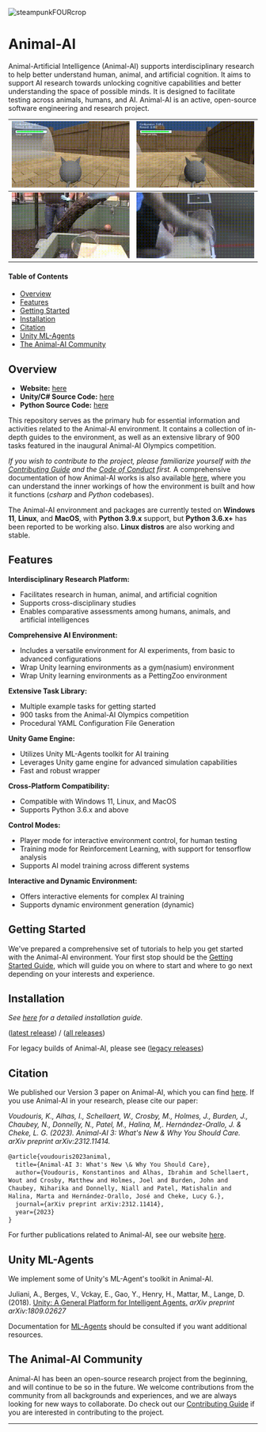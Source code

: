 ![steampunkFOURcrop](https://github.com/Kinds-of-Intelligence-CFI/animal-ai/assets/65875290/df798f4a-cb2c-416f-a150-093b9382a621)

# Animal-AI

Animal-Artificial Intelligence (Animal-AI) supports interdisciplinary research to help better understand human, animal, and artificial cognition. It aims to support AI research towards unlocking cognitive capabilities and better understanding the space of possible minds. It is designed to facilitate testing across animals, humans, and AI. Animal-AI is an active, open-source software engineering and research project.

| ![agent-cyl-fail](project/figs/agent-cyl-fail.gif) | ![agent-cyl-pass](project/figs/agent-cyl-pass.gif) |
|---|---|
| ![animal-cyl-fail](project/figs/animal-cyl-fail.gif) | ![animal-cyl-pass](project/figs/animal-cyl-pass.gif) |


#### Table of Contents

- [Overview](#overview)
- [Features](#features)
- [Getting Started](#getting-started)
- [Installation](#installation)
- [Citation](#citation)
- [Unity ML-Agents](#unity-ml-agents)
- [The Animal-AI Community](#the-animal-ai-community)


## Overview

- **Website:** [here](https://sites.google.com/csah.cam.ac.uk/animalai/)
- **Unity/C# Source Code:** [here](https://github.com/Kinds-of-Intelligence-CFI/animal-ai-unity-project)
- **Python Source Code:** [here](https://github.com/Kinds-of-Intelligence-CFI/animal-ai-package)

This repository serves as the primary hub for essential information and activities related to the Animal-AI environment. It contains a collection of in-depth guides to the environment, as well as an extensive library of 900 tasks featured in the inaugural Animal-AI Olympics competition.

_If you wish to contribute to the project, please familiarize yourself with the [Contributing Guide](CONTRIBUTING.md) and the [Code of Conduct](CODE_OF_CONDUCT.md) first._ A comprehensive documentation of how Animal-AI works is also available [here](docs/Technical-Overview.md), where you can understand the inner workings of how the environment is built and how it functions (_csharp_ and _Python_ codebases).

The Animal-AI environment and packages are currently tested on **Windows 11**, **Linux**, and **MacOS**, with **Python 3.9.x** support, but **Python 3.6.x+** has been reported to be working also. **Linux distros** are also working and stable. 


## Features

**Interdisciplinary Research Platform:**
- Facilitates research in human, animal, and artificial cognition
- Supports cross-disciplinary studies
- Enables comparative assessments among humans, animals, and artificial intelligences

**Comprehensive AI Environment:**
- Includes a versatile environment for AI experiments, from basic to advanced configurations
- Wrap Unity learning environments as a gym(nasium) environment
- Wrap Unity learning environments as a PettingZoo environment

**Extensive Task Library:**
- Multiple example tasks for getting started
- 900 tasks from the Animal-AI Olympics competition
- Procedural YAML Configuration File Generation

**Unity Game Engine:**
- Utilizes Unity ML-Agents toolkit for AI training
- Leverages Unity game engine for advanced simulation capabilities
- Fast and robust wrapper

**Cross-Platform Compatibility:**
- Compatible with Windows 11, Linux, and MacOS
- Supports Python 3.6.x and above

**Control Modes:**
- Player mode for interactive environment control, for human testing
- Training mode for Reinforcement Learning, with support for tensorflow analysis
- Supports AI model training across different systems

**Interactive and Dynamic Environment:**
- Offers interactive elements for complex AI training
- Supports dynamic environment generation (dynamic)


## Getting Started

We've prepared a comprehensive set of tutorials to help you get started with the Animal-AI environment. Your first stop should be the [Getting Started Guide](/docs/gettingStarted/Getting-Started.md), which will guide you on where to start and where to go next depending on your interests and experience.


## Installation

*See [here](/docs/gettingStarted/Installation-Guide.md) for a detailed installation guide.*

([latest release](https://github.com/Kinds-of-Intelligence-CFI/animal-ai/releases/tag/v4.0.0)) / ([all releases](https://github.com/Kinds-of-Intelligence-CFI/animal-ai/releases))

For legacy builds of Animal-AI, please see ([legacy releases](/project/AAI-Versions-Archive.md))


## Citation

We published our Version 3 paper on Animal-AI, which you can find [here](https://arxiv.org/abs/2312.11414). If you use Animal-AI in your research, please cite our paper:

 _Voudouris, K., Alhas, I., Schellaert, W., Crosby, M., Holmes, J., Burden, J., Chaubey, N., Donnelly, N., Patel, M., Halina, M,. Hernández-Orallo, J. & Cheke, L. G. (2023). Animal-AI 3: What's New & Why You Should Care. arXiv preprint arXiv:2312.11414._
```
@article{voudouris2023animal,
  title={Animal-AI 3: What's New \& Why You Should Care},
  author={Voudouris, Konstantinos and Alhas, Ibrahim and Schellaert, Wout and Crosby, Matthew and Holmes, Joel and Burden, John and Chaubey, Niharika and Donnelly, Niall and Patel, Matishalin and Halina, Marta and Hernández-Orallo, José and Cheke, Lucy G.},
  journal={arXiv preprint arXiv:2312.11414},
  year={2023}
}
```
For further publications related to Animal-AI, see our website [here](https://sites.google.com/csah.cam.ac.uk/animalai/resources).


## Unity ML-Agents

We implement some of Unity's ML-Agent's toolkit in Animal-AI.

Juliani, A., Berges, V., Vckay, E., Gao, Y., Henry, H., Mattar, M., Lange, D. (2018). [Unity: A General Platform for Intelligent Agents.](https://arxiv.org/abs/1809.02627) *arXiv preprint arXiv:1809.02627*

Documentation for [ML-Agents](https://github.com/Unity-Technologies/ml-agents) should be consulted if you want additional resources.


## The Animal-AI Community 

Animal-AI has been an open-source research project from the beginning, and will continue to be so in the future. We welcome contributions from the community from all backgrounds and experiences, and we are always looking for new ways to collaborate. Do check out our [Contributing Guide](CONTRIBUTING.md) if you are interested in contributing to the project. 

---
